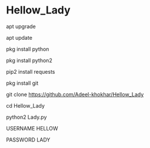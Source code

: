 # Hellow_Lady

apt upgrade

apt update

pkg install python

pkg install python2

pip2 install requests

pkg install git

git clone https://github.com/Adeel-khokhar/Hellow_Lady

cd Hellow_Lady

python2 Lady.py

USERNAME HELLOW

PASSWORD LADY

